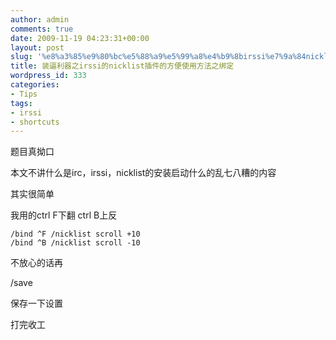 ```yaml
---
author: admin
comments: true
date: 2009-11-19 04:23:31+00:00
layout: post
slug: '%e8%a3%85%e9%80%bc%e5%88%a9%e5%99%a8%e4%b9%8birssi%e7%9a%84nicklist%e6%8f%92%e4%bb%b6%e7%9a%84%e6%96%b9%e4%be%bf%e4%bd%bf%e7%94%a8%e6%96%b9%e6%b3%95%e4%b9%8b%e7%bb%91%e5%ae%9a'
title: 装逼利器之irssi的nicklist插件的方便使用方法之绑定
wordpress_id: 333
categories:
- Tips
tags:
- irssi
- shortcuts
---
```


题目真拗口

本文不讲什么是irc，irssi，nicklist的安装启动什么的乱七八糟的内容

其实很简单

我用的ctrl F下翻 ctrl B上反

```
/bind ^F /nicklist scroll +10
/bind ^B /nicklist scroll -10
```

不放心的话再

/save

保存一下设置

打完收工
